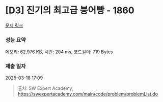 # [D3] 진기의 최고급 붕어빵 - 1860 

[문제 링크](https://swexpertacademy.com/main/code/problem/problemDetail.do?contestProbId=AV5LsaaqDzYDFAXc) 

### 성능 요약

메모리: 62,976 KB, 시간: 204 ms, 코드길이: 719 Bytes

### 제출 일자

2025-03-18 17:09



> 출처: SW Expert Academy, https://swexpertacademy.com/main/code/problem/problemList.do